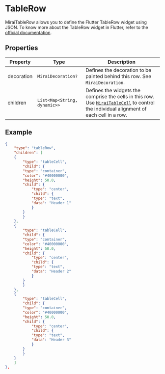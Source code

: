 # TableRow

MiraiTableRow allows you to define the Flutter TableRow widget using JSON.
To know more about the TableRow widget in Flutter, refer to the [official documentation](https://api.flutter.dev/flutter/widgets/TableRow-class.html).

## Properties

| Property   | Type                         | Description                                                                                                                                             |
|------------|------------------------------|---------------------------------------------------------------------------------------------------------------------------------------------------------|
| decoration | `MiraiDecoration?`           | Defines the decoration to be painted behind this row. See `MiraiDecoration`.                                                                            |
| children   | `List<Map<String, dynamic>>` | Defines the widgets the comprise the cells in this row. Use [`MiraiTableCell`](./table_cell) to control the individual alignment of each cell in a row. |

## Example

```json
{
    "type": "tableRow",
    "children": [
    {
        "type": "tableCell",
        "child": {
        "type": "container",
        "color": "#40000000",
        "height": 50.0,
        "child": {
            "type": "center",
            "child": {
            "type": "text",
            "data": "Header 1"
            }
        }
        }
    },
    {
        "type": "tableCell",
        "child": {
        "type": "container",
        "color": "#40000000",
        "height": 50.0,
        "child": {
            "type": "center",
            "child": {
            "type": "text",
            "data": "Header 2"
            }
        }
        }
    },
    {
        "type": "tableCell",
        "child": {
        "type": "container",
        "color": "#40000000",
        "height": 50.0,
        "child": {
            "type": "center",
            "child": {
            "type": "text",
            "data": "Header 3"
            }
        }
        }
    }
    ]
},
```